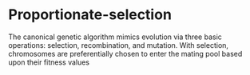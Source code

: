 # Proportionate-selection
The canonical genetic algorithm mimics evolution via three basic operations: selection, recombination, and mutation. With selection, chromosomes are preferentially chosen to enter the mating pool based upon their fitness values
